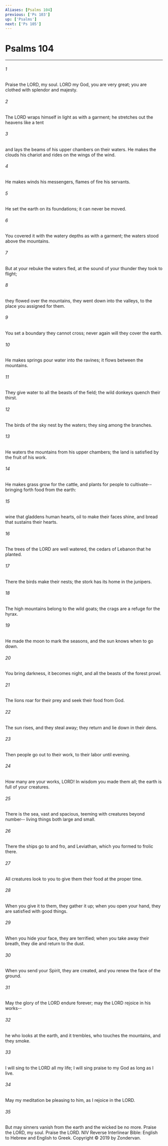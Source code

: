 ```yaml
---
Aliases: [Psalms 104]
previous: ['Ps 103']
up: ['Psalms']
next: ['Ps 105']
---
```

# Psalms 104

***


###### 1 
Praise the LORD, my soul. LORD my God, you are very great; you are clothed with splendor and majesty. 

###### 2 
The LORD wraps himself in light as with a garment; he stretches out the heavens like a tent 

###### 3 
and lays the beams of his upper chambers on their waters. He makes the clouds his chariot and rides on the wings of the wind. 

###### 4 
He makes winds his messengers, flames of fire his servants. 

###### 5 
He set the earth on its foundations; it can never be moved. 

###### 6 
You covered it with the watery depths as with a garment; the waters stood above the mountains. 

###### 7 
But at your rebuke the waters fled, at the sound of your thunder they took to flight; 

###### 8 
they flowed over the mountains, they went down into the valleys, to the place you assigned for them. 

###### 9 
You set a boundary they cannot cross; never again will they cover the earth. 

###### 10 
He makes springs pour water into the ravines; it flows between the mountains. 

###### 11 
They give water to all the beasts of the field; the wild donkeys quench their thirst. 

###### 12 
The birds of the sky nest by the waters; they sing among the branches. 

###### 13 
He waters the mountains from his upper chambers; the land is satisfied by the fruit of his work. 

###### 14 
He makes grass grow for the cattle, and plants for people to cultivate-- bringing forth food from the earth: 

###### 15 
wine that gladdens human hearts, oil to make their faces shine, and bread that sustains their hearts. 

###### 16 
The trees of the LORD are well watered, the cedars of Lebanon that he planted. 

###### 17 
There the birds make their nests; the stork has its home in the junipers. 

###### 18 
The high mountains belong to the wild goats; the crags are a refuge for the hyrax. 

###### 19 
He made the moon to mark the seasons, and the sun knows when to go down. 

###### 20 
You bring darkness, it becomes night, and all the beasts of the forest prowl. 

###### 21 
The lions roar for their prey and seek their food from God. 

###### 22 
The sun rises, and they steal away; they return and lie down in their dens. 

###### 23 
Then people go out to their work, to their labor until evening. 

###### 24 
How many are your works, LORD! In wisdom you made them all; the earth is full of your creatures. 

###### 25 
There is the sea, vast and spacious, teeming with creatures beyond number-- living things both large and small. 

###### 26 
There the ships go to and fro, and Leviathan, which you formed to frolic there. 

###### 27 
All creatures look to you to give them their food at the proper time. 

###### 28 
When you give it to them, they gather it up; when you open your hand, they are satisfied with good things. 

###### 29 
When you hide your face, they are terrified; when you take away their breath, they die and return to the dust. 

###### 30 
When you send your Spirit, they are created, and you renew the face of the ground. 

###### 31 
May the glory of the LORD endure forever; may the LORD rejoice in his works-- 

###### 32 
he who looks at the earth, and it trembles, who touches the mountains, and they smoke. 

###### 33 
I will sing to the LORD all my life; I will sing praise to my God as long as I live. 

###### 34 
May my meditation be pleasing to him, as I rejoice in the LORD. 

###### 35 
But may sinners vanish from the earth and the wicked be no more. Praise the LORD, my soul. Praise the LORD. NIV Reverse Interlinear Bible: English to Hebrew and English to Greek. Copyright © 2019 by Zondervan.
